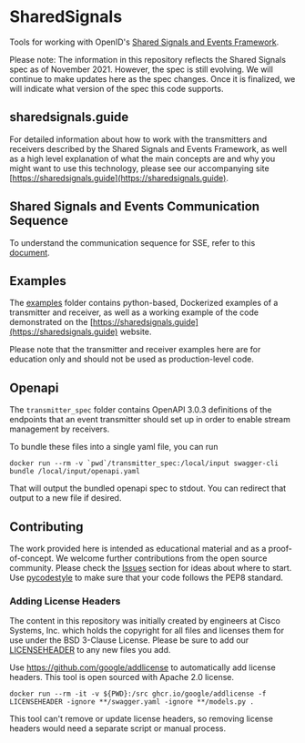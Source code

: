 # SharedSignals

Tools for working with OpenID's
[Shared Signals and Events Framework](https://openid.net/specs/openid-sse-framework-1_0.html).

Please note: The information in this repository reflects the Shared Signals spec
as of November 2021. However, the spec is still evolving. We will continue to make
updates here as the spec changes. Once it is finalized, we will indicate what
version of the spec this code supports.

## sharedsignals.guide
For detailed information about how to work with the transmitters and receivers
described by the Shared Signals and Events Framework, as well as a high level
explanation of what the main concepts are and why you might want to use this
technology, please see our accompanying site [https://sharedsignals.guide](https://sharedsignals.guide).

## Shared Signals and Events Communication Sequence
To understand the communication sequence for SSE, refer to this [document](docs/push-and-poll-events.md).

## Examples
The [examples](examples) folder contains python-based, Dockerized examples
of a transmitter and receiver, as well as a working example of the code demonstrated
on the [https://sharedsignals.guide](https://sharedsignals.guide) website.

Please note that the transmitter and receiver examples here are for education
only and should not be used as production-level code.

## Openapi
The `transmitter_spec` folder contains OpenAPI 3.0.3 definitions of the endpoints
that an event transmitter should set up in order to enable stream management by
receivers.

To bundle these files into a single yaml file, you can run
```
docker run --rm -v `pwd`/transmitter_spec:/local/input swagger-cli bundle /local/input/openapi.yaml
```

That will output the bundled openapi spec to stdout. You can redirect that output
to a new file if desired.

## Contributing
The work provided here is intended as educational material and as a proof-of-concept.
We welcome further contributions from the open source community.
Please check the [Issues](https://github.com/duo-labs/sharedsignals/issues)
section for ideas about where to start. \
Use [pycodestyle](https://pycodestyle.pycqa.org/en/latest/) to make sure that your code follows the PEP8 standard.

### Adding License Headers
The content in this repository was initially created by engineers at
Cisco Systems, Inc. which holds the copyright for all files and licenses them for
use under the BSD 3-Clause License. Please be sure to add our [LICENSEHEADER](LICENSEHEADER)
to any new files you add.

Use https://github.com/google/addlicense to automatically add license headers.
This tool is open sourced with Apache 2.0 license.
```
docker run --rm -it -v ${PWD}:/src ghcr.io/google/addlicense -f LICENSEHEADER -ignore **/swagger.yaml -ignore **/models.py .
```
This tool can't remove or update license headers, so removing
license headers would need a separate script or manual process.
